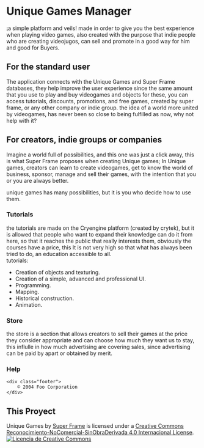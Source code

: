 # Unique Games Manager
¡a simple platform and veils! made in order to give you the best experience when playing video games, also created with the purpose that indie people who are creating videojugos, can sell and promote in a good way for him and good for Buyers.
## For the standard user
The application connects with the Unique Games and Super Frame databases, they help improve the user experience since the same amount that you use to play and buy videogames and objects for these, you can access tutorials, discounts, promotions, and free games, created by super frame, or any other company or indie group.
the idea of a world more united by videogames, has never been so close to being fulfilled as now, why not help with it?
## For creators, indie groups or companies
Imagine a world full of possibilities, and this one was just a click away, this is what Super Frame proposes when creating Unique games; In Unique games, creators can learn to create videogames, get to know the world of business, sponsor, manage and sell their games, with the intention that you or you are always better.

unique games has many possibilities, but it is you who decide how to use them.

### Tutorials
the tutorials are made on the Cryengine platform (created by crytek), but it is allowed that people who want to expand their knowledge can do it from here, so that it reaches the public that really interests them, obviously the courses have a price, this It is not very high so that what has always been tried to do, an education accessible to all.<br>
  tutorials:
  - Creation of objects and texturing.
  - Creation of a simple, advanced and professional UI.
  - Programming.
  - Mapping.
  - Historical construction.
  - Animation.

### Store
the store is a section that allows creators to sell their games at the price they consider appropriate and can choose how much they want us to stay, this influlle in how much advertising are covering sales, since advertising can be paid by apart or obtained by merit.

### Help
<pre><code>&lt;div class="footer"&gt;
    &copy; 2004 Foo Corporation
&lt;/div&gt;
</code></pre>

## This Proyect
<span xmlns:dct="http://purl.org/dc/terms/" property="dct:title">Unique Games</span> by <a xmlns:cc="http://creativecommons.org/ns#" href="superframe.sinfonia.co" property="cc:attributionName" rel="cc:attributionURL">Super Frame</a> is licensed under a <a rel="license" href="http://creativecommons.org/licenses/by-nc-nd/4.0/">Creative Commons Reconocimiento-NoComercial-SinObraDerivada 4.0 Internacional License</a>.<br />
<a rel="license" href="http://creativecommons.org/licenses/by-nc-nd/4.0/"><img alt="Licencia de Creative Commons" style="border-width:0" src="https://i.creativecommons.org/l/by-nc-nd/4.0/88x31.png" /></a>
